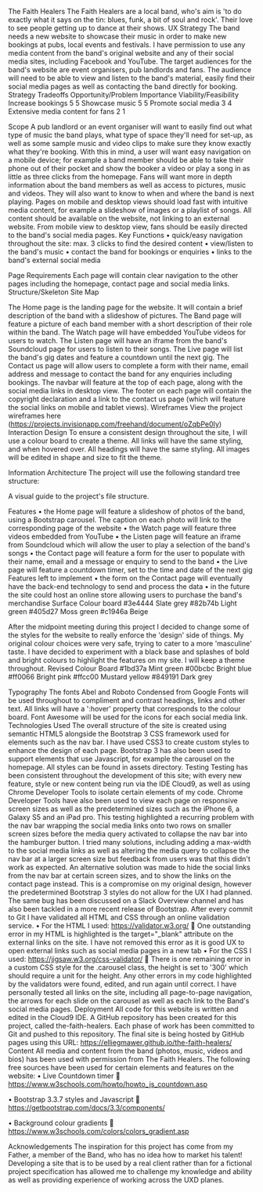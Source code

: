 The Faith Healers
The Faith Healers are a local band, who's aim is 'to do exactly what it says on the tin: blues, funk, a bit of soul and rock'. Their love to see people getting up to dance at their shows.
UX
Strategy
The band needs a new website to showcase their music in order to make new bookings at pubs, local events and festivals.
I have permission to use any media content from the band's original website and any of their social media sites, including Facebook and YouTube. 
The target audiences for the band's website are event organisers, pub landlords and fans. The audience will need to be able to view and listen to the band's material, easily find their social media pages as well as contacting the band directly for booking.
Strategy Tradeoffs
Opportunity/Problem	Importance	Viability/Feasibility
Increase bookings	5	5
Showcase music	5	5
Promote social media	3	4
Extensive media content for fans	2	1

Scope
A pub landlord or an event organiser will want to easily find out what type of music the band plays, what type of space they'll need for set-up, as well as some sample music and video clips to make sure they know exactly what they're booking. With this in mind, a user will want easy navigation on a mobile device; for example a band member should be able to take their phone out of their pocket and show the booker a video or play a song in as little as three clicks from the homepage.
Fans will want more in depth information about the band members as well as access to pictures, music and videos. They will also want to know to when and where the band is next playing. Pages on mobile and desktop views should load fast with intuitive media content, for example a slideshow of images or a playlist of songs. All content should be available on the website, not linking to an external website. From mobile view to desktop view, fans should be easily directed to the band's social media pages. 
Key Functions
•	quick/easy navigation throughout the site: max. 3 clicks to find the desired content
•	view/listen to the band's music
•	contact the band for bookings or enquiries
•	links to the band's external social media

Page Requirements
Each page will contain clear navigation to the other pages including the homepage, contact page and social media links.
Structure/Skeleton
Site Map

The Home page is the landing page for the website. It will contain a brief description of the band with a slideshow of pictures.
The Band page will feature a picture of each band member with a short description of their role within the band.
The Watch page will have embedded YouTube videos for users to watch.
The Listen page will have an iframe from the band's Soundcloud page for users to listen to their songs.
The Live page will list the band's gig dates and feature a countdown until the next gig.
The Contact us page will allow users to complete a form with their name, email address and message to contact the band for any enquiries including bookings.
The navbar will feature at the top of each page, along with the social media links in desktop view. The footer on each page will contain the copyright declaration and a link to the contact us page (which will feature the social links on mobile and tablet views).
Wireframes
View the project wireframes here (https://projects.invisionapp.com/freehand/document/oZqbPe0Iy)
Interaction Design
To ensure a consistent design throughout the site, I will use a colour board to create a theme. All links will have the same styling, and when hovered over. All headings will have the same styling. All images will be edited in shape and size to fit the theme. 

Information Architecture
The project will use the following standard tree structure:


A visual guide to the project's file structure.









Features
•	the Home page will feature a slideshow of photos of the band, using a Bootstrap carousel. The caption on each photo will link to the corresponding page of the website
•	the Watch page will feature three videos embedded from YouTube
•	the Listen page will feature an iframe from Soundcloud which will allow the user to play a selection of the band's songs
•	the Contact page will feature a form for the user to populate with their name, email and a message or enquiry to send to the band
•	the Live page will feature a countdown timer, set to the time and date of the next gig
Features left to implement
•	the form on the Contact page will eventually have the back-end technology to send and process the data 
•	in the future the site could host an online store allowing users to purchase the band's merchandise
Surface
Colour board
#3e4444	Slate grey
#82b74b	Light green
#405d27	Moss green
#c1946a 	Beige

After the midpoint meeting during this project I decided to change some of the styles for the website to really enforce the 'design' side of things. My original colour choices were very safe, trying to cater to a more 'masculine' taste. I have decided to experiment with a black base and splashes of bold and bright colours to highlight the features on my site. I will keep a theme throughout.
Revised Colour Board
#1bd37a	Mint green
#00bcbc	Bright blue
#ff0066	Bright pink
#ffcc00	Mustard yellow
#849191	Dark grey


Typography
The fonts Abel and Roboto Condensed from Google Fonts will be used throughout to compliment and contrast headings, links and other text. All links will have a ':hover' property that corresponds to the colour board. Font Awesome will be used for the icons for each social media link.
Technologies Used
The overall structure of the site is created using semantic HTML5 alongside the Bootstrap 3 CSS framework used for elements such as the nav bar. I have used CSS3 to create custom styles to enhance the design of each page. Bootstrap 3 has also been used to support elements that use Javascript, for example the carousel on the homepage. All styles can be found in assets directory.
Testing
Testing has been consistent throughout the development of this site; with every new feature, style or new content being run via the IDE Cloud9, as well as using Chrome Developer Tools to isolate certain elements of my code.  Chrome Developer Tools have also been used to view each page on responsive screen sizes as well as the predetermined sizes such as the iPhone 6, a Galaxy S5 and an iPad pro. 
This testing highlighted a recurring problem with the nav bar wrapping the social media links onto two rows on smaller screen sizes before the media query activated to collapse the nav bar into the hamburger button. I tried many solutions, including adding a max-width to the social media links as well as altering the media query to collapse the nav bar at a larger screen size but feedback from users was that this didn't work as expected. An alternative solution was made to hide the social links from the nav bar at certain screen sizes, and to show the links on the contact page instead. This is a compromise on my original design, however the predetermined Bootstrap 3 styles do not allow for the UX I had planned. The same bug has been discussed on a Slack Overview channel and has also been tackled in a more recent release of Bootstrap.
After every commit to Git I have validated all HTML and CSS through an online validation service. 
•	For the HTML I used: https://validator.w3.org/
	One outstanding error in my HTML is highlighted is the target="_blank" attribute on the external links on the site. I have not removed this error as it is good UX to open external links such as social media pages in a new tab
•	For the CSS I used: https://jigsaw.w3.org/css-validator/
	There is one remaining error in a custom CSS style for the .carousel class, the height is set to '300' which should require a unit for the height.
Any other errors in my code highlighted by the validators were found, edited, and run again until correct.
I have personally tested all links on the site, including all page-to-page navigation, the arrows for each slide on the carousel as well as each link to the Band's social media pages.
Deployment
All code for this website is written and edited in the Cloud9 IDE. A GitHub repository has been created for this project, called the-faith-healers. 
Each phase of work has been committed to Git and pushed to this repository. The final site is being hosted by GitHub pages using this URL: 
https://elliegmawer.github.io/the-faith-healers/ 
Content
All media and content from the band (photos, music, videos and bios) has been used with permission from The Faith Healers. 
 The following free sources have been used for certain elements and features on the website:
•	Live Countdown timer
	https://www.w3schools.com/howto/howto_js_countdown.asp

•	Bootstrap 3.3.7 styles and Javascript
	https://getbootstrap.com/docs/3.3/components/

•	Background colour gradients
	https://www.w3schools.com/colors/colors_gradient.asp

Acknowledgements
The inspiration for this project has come from my Father, a member of the Band, who has no idea how to market his talent! Developing a site that is to be used by a real client rather than for a fictional project specification has allowed me to challenge my knowledge and ability as well as providing experience of working across the UXD planes.
